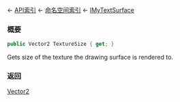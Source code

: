 ← [API索引](Api-Index) ← [命名空间索引](Namespace-Index) ← [IMyTextSurface](Sandbox.ModAPI.Ingame.IMyTextSurface)

### 概要

```csharp
public Vector2 TextureSize { get; }
```

Gets size of the texture the drawing surface is rendered to.

### 返回

[Vector2](VRageMath.Vector2)

